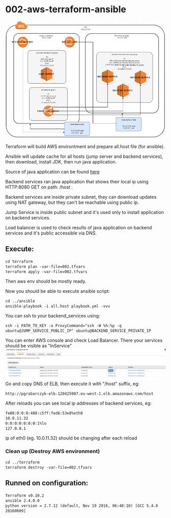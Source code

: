 # 002-aws-terraform-ansible

![draw_002](https://github.com/pgrabarczyk/devops/raw/master/002-aws-terraform-ansible/img/draw.PNG)

Terraform will build AWS environtment and prepare all.host file (for ansible).

Ansible will update cache for all hosts (jump server and backend services), then download, install JDK, then run java application.

Source of java application can be found [here](https://github.com/pgrabarczyk/spring-boot)


Backend services ran java application that shows their local ip using HTTP:8080 GET on path: /host .

Backend services are inside private subnet, they can download updates using NAT gateway, but they can't be reachable using public ip.

Jump Service is inside public subnet and it's used only to install application on backend services.

Load balancer is used to check results of java application on backend services and it's public accessible via DNS.

## Execute:
```
cd terraform
terraform plan -var-file=002.tfvars
terraform apply -var-file=002.tfvars
```

Then aws env should be mostly ready.

Now you should be able to execute ansible script:
```
cd ../ansible
ansible-playbook -i all.host playbook.yml -vvv
```

You can ssh to your backend_services using:
```
ssh -i PATH_TO_KEY -o ProxyCommand="ssh -W %h:%p -q ubuntu@JUMP_SERVICE_PUBLIC_IP" ubuntu@BACKEND_SERVICE_PRIVATE_IP
```

You can enter AWS console and check Load Balancer.
There your services should be visible as "InService"
![draw_002](https://github.com/pgrabarczyk/devops/raw/master/002-aws-terraform-ansible/img/InServices.PNG)
Go and copy DNS of ELB, then execute it with "/host" suffix, eg:
```
http://pgrabarczyk-elb-120425907.eu-west-1.elb.amazonaws.com/host
```
After reloads you can see local ip addresses of backend services, eg:
```
fe80:0:0:0:488:c5ff:fed6:53e8%eth0
10.0.11.32
0:0:0:0:0:0:0:1%lo
127.0.0.1
```
ip of eth0 (eg. 10.0.11.32) should be changing after each reload

### Clean up (Destroy AWS environment)
```
cd ../terraform
terraform destroy -var-file=002.tfvars
```

## Runned on configuration:
```
Terraform v0.10.2
ansible 2.4.0.0
python version = 2.7.12 (default, Nov 19 2016, 06:48:10) [GCC 5.4.0 20160609]
```
